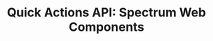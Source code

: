 ---
layout: api.njk
title: 'Quick Actions API: Spectrum Web Components'
displayName: Quick Actions
componentName: quick-actions
componentHeading: sp-quick-actions
tags:
- component-api
---